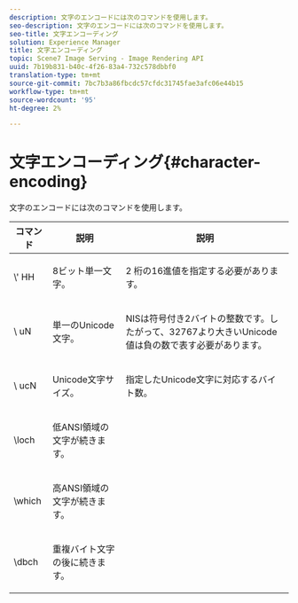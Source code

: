 ```yaml
---
description: 文字のエンコードには次のコマンドを使用します。
seo-description: 文字のエンコードには次のコマンドを使用します。
seo-title: 文字エンコーディング
solution: Experience Manager
title: 文字エンコーディング
topic: Scene7 Image Serving - Image Rendering API
uuid: 7b19b831-b40c-4f26-83a4-732c578dbbf0
translation-type: tm+mt
source-git-commit: 7bc7b3a86fbcdc57cfdc31745fae3afc06e44b15
workflow-type: tm+mt
source-wordcount: '95'
ht-degree: 2%

---
```



# 文字エンコーディング{#character-encoding}

文字のエンコードには次のコマンドを使用します。

<table id="table_EB0C1B674BEA4A37964FB4BF559E0005"> 
 <thead> 
  <tr> 
   <th class="entry"> コマンド </th> 
   <th class="entry"> 説明 </th> 
   <th class="entry"> 説明 </th> 
  </tr> 
 </thead>
 <tbody> 
  <tr> 
   <td> <span class="codeph">\'<span class="varname"> HH</span></span> </td> 
   <td> <p>8ビット単一文字。 </p> </td> 
   <td> <p><span class="varname"> 2</span> 桁の16進値を指定する必要があります。 </p> </td> 
  </tr> 
  <tr> 
   <td> <span class="codeph">\<span class="varname"> uN</span></span> </td> 
   <td> <p>単一のUnicode文字。 </p> </td> 
   <td> <p><span class="varname"> </span> NISは符号付き2バイトの整数です。したがって、32767より大きいUnicode値は負の数で表す必要があります。 </p> </td> 
  </tr> 
  <tr> 
   <td> <span class="codeph">\<span class="varname"> ucN</span></span> </td> 
   <td> <p>Unicode文字サイズ。 </p> </td> 
   <td> <p>指定したUnicode文字に対応するバイト数。 </p> </td> 
  </tr> 
  <tr> 
   <td> <span class="codeph"> \loch  </span> </td> 
   <td> <p>低ANSI領域の文字が続きます。 </p> </td> 
   <td> <p> </p> </td> 
  </tr> 
  <tr> 
   <td> <span class="codeph"> \which  </span> </td> 
   <td> <p>高ANSI領域の文字が続きます。 </p> </td> 
   <td> <p> </p> </td> 
  </tr> 
  <tr> 
   <td> <span class="codeph"> \dbch  </span> </td> 
   <td> <p>重複バイト文字の後に続きます。 </p> </td> 
   <td> <p> </p> </td> 
  </tr> 
 </tbody> 
</table>

